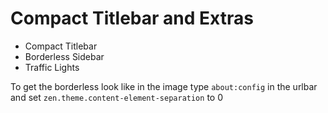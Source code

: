 # Compact Titlebar and Extras

- Compact Titlebar
- Borderless Sidebar
- Traffic Lights

To get the borderless look like in the image type `about:config` in the urlbar and set `zen.theme.content-element-separation` to 0
